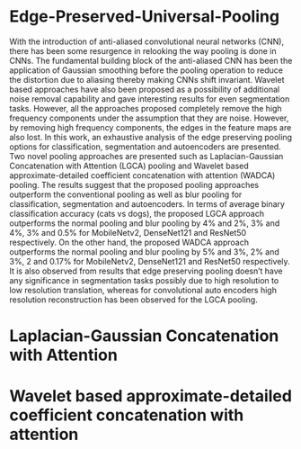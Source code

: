 # Edge-Preserved-Universal-Pooling

With the introduction of anti-aliased convolutional neural networks (CNN), there has been some resurgence in relooking the way pooling is done in CNNs. The fundamental building block of the anti-aliased CNN has been the application of Gaussian smoothing before the pooling operation to reduce the distortion due to aliasing thereby making CNNs shift invariant. Wavelet based approaches have also been proposed as a possibility of additional noise removal capability and gave interesting results for even segmentation tasks. However, all the approaches proposed completely remove the high frequency components under the assumption that they are noise. However, by removing high frequency components, the edges in the feature maps are also lost. In this work, an exhaustive analysis of the edge preserving pooling options for classification, segmentation and autoencoders are presented. Two novel pooling approaches are presented such as Laplacian-Gaussian Concatenation with Attention (LGCA) pooling and Wavelet based approximate-detailed coefficient concatenation with attention (WADCA) pooling. The results suggest that the proposed pooling approaches outperform the conventional pooling as well as blur pooling for classification, segmentation and autoencoders. In terms of average binary classification accuracy (cats vs dogs), the proposed LGCA approach outperforms the normal pooling and blur pooling by 4% and 2%, 3% and 4%, 3% and 0.5% for MobileNetv2, DenseNet121 and ResNet50 respectively. On the other hand, the proposed WADCA approach outperforms the normal pooling and blur pooling by 5% and 3%, 2% and 3%, 2 and 0.17% for MobileNetv2, DenseNet121 and ResNet50 respectively. It is also observed from results that edge preserving pooling doesn’t have any significance in segmentation tasks possibly due to high resolution to low resolution translation, whereas for convolutional auto encoders high resolution reconstruction has been observed for the LGCA pooling. 

# Laplacian-Gaussian Concatenation with Attention

# Wavelet based approximate-detailed coefficient concatenation with attention
